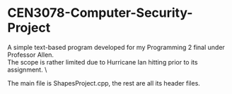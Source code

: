 # CEN3078-Computer-Security-Project
A simple text-based program developed for my Programming 2 final under Professor Allen. \
The scope is rather limited due to Hurricane Ian hitting prior to its assignment. \ 

The main file is ShapesProject.cpp, the rest are all its header files.
